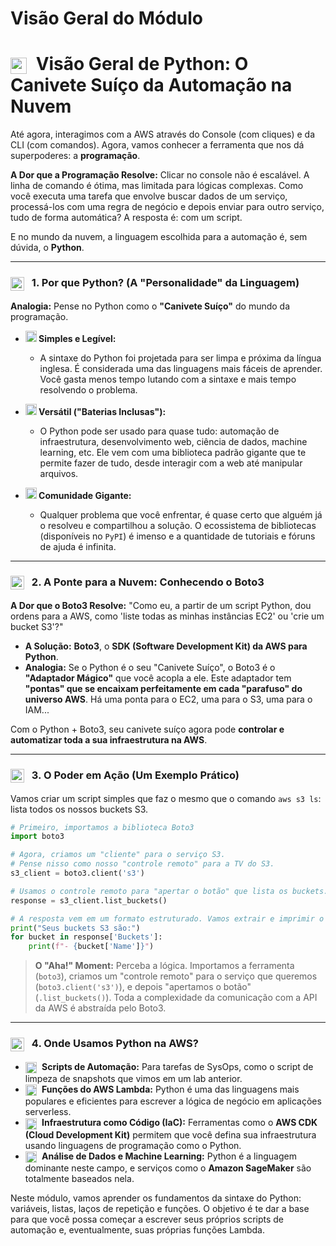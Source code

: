 # Visão Geral do Módulo
# <img src="https://api.iconify.design/mdi/language-python.svg?color=currentColor" width="26" style="vertical-align:middle; margin-right:8px;" /> Visão Geral de Python: O Canivete Suíço da Automação na Nuvem

Até agora, interagimos com a AWS através do Console (com cliques) e da CLI (com comandos). Agora, vamos conhecer a ferramenta que nos dá superpoderes: a **programação**.

**A Dor que a Programação Resolve:** Clicar no console não é escalável. A linha de comando é ótima, mas limitada para lógicas complexas. Como você executa uma tarefa que envolve buscar dados de um serviço, processá-los com uma regra de negócio e depois enviar para outro serviço, tudo de forma automática? A resposta é: com um script.

E no mundo da nuvem, a linguagem escolhida para a automação é, sem dúvida, o **Python**.

---

### <img src="https://api.iconify.design/mdi/creation.svg?color=currentColor" width="22" style="vertical-align:middle; margin-right:8px;" /> 1. Por que Python? (A "Personalidade" da Linguagem)

**Analogia:** Pense no Python como o **"Canivete Suíço"** do mundo da programação.

* **<img src="https://api.iconify.design/mdi/sticker-text-outline.svg?color=currentColor" width="18" /> Simples e Legível:**
    * A sintaxe do Python foi projetada para ser limpa e próxima da língua inglesa. É considerada uma das linguagens mais fáceis de aprender. Você gasta menos tempo lutando com a sintaxe e mais tempo resolvendo o problema.

* **<img src="https://api.iconify.design/mdi/battery-charging.svg?color=currentColor" width="18" /> Versátil ("Baterias Inclusas"):**
    * O Python pode ser usado para quase tudo: automação de infraestrutura, desenvolvimento web, ciência de dados, machine learning, etc. Ele vem com uma biblioteca padrão gigante que te permite fazer de tudo, desde interagir com a web até manipular arquivos.

* **<img src="https://api.iconify.design/mdi/account-group-outline.svg?color=currentColor" width="18" /> Comunidade Gigante:**
    * Qualquer problema que você enfrentar, é quase certo que alguém já o resolveu e compartilhou a solução. O ecossistema de bibliotecas (disponíveis no `PyPI`) é imenso e a quantidade de tutoriais e fóruns de ajuda é infinita.

---

### <img src="https://api.iconify.design/mdi/bridge.svg?color=currentColor" width="22" style="vertical-align:middle; margin-right:8px;" /> 2. A Ponte para a Nuvem: Conhecendo o Boto3

**A Dor que o Boto3 Resolve:** "Como eu, a partir de um script Python, dou ordens para a AWS, como 'liste todas as minhas instâncias EC2' ou 'crie um bucket S3'?"

* **A Solução:** **Boto3**, o **SDK (Software Development Kit) da AWS para Python**.
* **Analogia:** Se o Python é o seu "Canivete Suíço", o Boto3 é o **"Adaptador Mágico"** que você acopla a ele. Este adaptador tem **"pontas" que se encaixam perfeitamente em cada "parafuso" do universo AWS**. Há uma ponta para o EC2, uma para o S3, uma para o IAM...

Com o Python + Boto3, seu canivete suíço agora pode **controlar e automatizar toda a sua infraestrutura na AWS**.

---

### <img src="https://api.iconify.design/mdi/play-box-outline.svg?color=currentColor" width="22" style="vertical-align:middle; margin-right:8px;" /> 3. O Poder em Ação (Um Exemplo Prático)

Vamos criar um script simples que faz o mesmo que o comando `aws s3 ls`: lista todos os nossos buckets S3.

```python
# Primeiro, importamos a biblioteca Boto3
import boto3

# Agora, criamos um "cliente" para o serviço S3. 
# Pense nisso como nosso "controle remoto" para a TV do S3.
s3_client = boto3.client('s3')

# Usamos o controle remoto para "apertar o botão" que lista os buckets.
response = s3_client.list_buckets()

# A resposta vem em um formato estruturado. Vamos extrair e imprimir o nome de cada bucket.
print("Seus buckets S3 são:")
for bucket in response['Buckets']:
    print(f"- {bucket['Name']}")
```
> **O "Aha!" Moment:** Perceba a lógica. Importamos a ferramenta (`boto3`), criamos um "controle remoto" para o serviço que queremos (`boto3.client('s3')`), e depois "apertamos o botão" (`.list_buckets()`). Toda a complexidade da comunicação com a API da AWS é abstraída pelo Boto3.

---

### <img src="https://api.iconify.design/logos/aws.svg?color=currentColor" width="22" style="vertical-align:middle; margin-right:8px;" /> 4. Onde Usamos Python na AWS?

* **<img src="https://api.iconify.design/mdi/robot-industrial-outline.svg?color=currentColor" width="18" style="vertical-align:middle; margin-right:5px;" /> Scripts de Automação:** Para tarefas de SysOps, como o script de limpeza de snapshots que vimos em um lab anterior.
* **<img src="https://api.iconify.design/logos/aws-lambda.svg?color=currentColor" width="18" style="vertical-align:middle; margin-right:5px;" /> Funções do AWS Lambda:** Python é uma das linguagens mais populares e eficientes para escrever a lógica de negócio em aplicações serverless.
* **<img src="https://api.iconify.design/logos/aws-cloudformation.svg?color=currentColor" width="18" style="vertical-align:middle; margin-right:5px;" /> Infraestrutura como Código (IaC):** Ferramentas como o **AWS CDK (Cloud Development Kit)** permitem que você defina sua infraestrutura usando linguagens de programação como o Python.
* **<img src="https://api.iconify.design/mdi/brain.svg?color=currentColor" width="18" style="vertical-align:middle; margin-right:5px;" /> Análise de Dados e Machine Learning:** Python é a linguagem dominante neste campo, e serviços como o **Amazon SageMaker** são totalmente baseados nela.

Neste módulo, vamos aprender os fundamentos da sintaxe do Python: variáveis, listas, laços de repetição e funções. O objetivo é te dar a base para que você possa começar a escrever seus próprios scripts de automação e, eventualmente, suas próprias funções Lambda.
